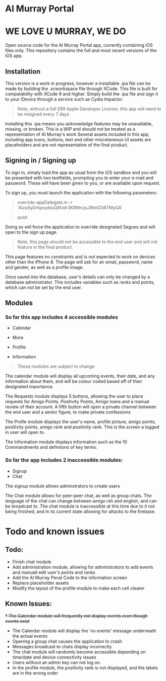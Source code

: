 # Al Murray Portal

# WE LOVE U MURRAY, WE DO

Open source code for the Al Murray Portal app, currently containing iOS files only. This repository contains the full and most recent versions of the iOS app.

## Installation

This version is a work in progress, however a installable .ipa file can be made by building the .xcworkspace file through XCode. This file is built for compatability with XCode 9 and higher. 
Simply build the .ipa file and sign it to your iDevice through a service such as Cydia Impactor. 
> Note, without a full £99 Apple Developer License, this app will need to be resigned every 7 days

Installing this .ipa means you acknowledge features may be unavaliable, missing, or broken. This is a WIP and should not be treated as a representation of Al Murray's work
Several assets included in this app, including app icons, buttons, text and other miscelaneous UI assets are placeholders and are not representative of the final product.

## Signing in / Signing up

To sign in, simply load the app as usual from the iOS sandbox and you will be presented with two textfields, prompting you to enter your e-mail and password.
These will have been given to you, or are avaliable upon request. 

To sign up, you must launch the application with the following parameters:

>override-appDelegate.m -r 'AIzaSyDrbpoybluQ9Udr3K9MrcjsJWmD38TMyGA'

>push

Doing so will force the application to override designated Segues and will open to the sign up page.

> Note, this page should not be accessible to the end user and will not feature in the final product.

This page features no constraints and is not expected to work on devices other than the iPhone 8.
The page will ask for an email, password, name and gender, as well as a profile image. 

Once saved into the database, user's details can only be changed by a database administrator. This includes variables such as ranks and points,
which can not be set by the end user.

## Modules

### So far this app includes 4 accessible modules

* Calendar

* More

* Profile

* Information

> These modules are subject to change

The calendar module will display all upcoming events, their date, and any information about them, and will be colour coded
based off of their designated importance.

The Requests module displays 5 buttons, allowing the user to place requests for Amigo Points, Positivity Points, Amigo loans and a 
manual review of their account. A fifth button will open a private channel between the end user and a senior figure, to make 
private confessions

The Profle module displays the user's name, profile picture, amigo points, positivity points, amigo rank and positivity rank. This is 
the screen a logged in user will open to.

The Information module displays information such as the 10 Commandments and definitons of key terms.

### So far the app includes 2 inaccessible modules:

* Signup
* Chat

The signup module allows adminstrators to create users

The Chat module allows for peer-peer chat, as well as group chats. The language of the chat can change between amigo-ish and
english, and can be broadcast to. The chat module is inaccessible at this time due to it not being finished, and in its current state
allowing for attacks to the firebase.

# Todo and known issues

## Todo:
* Finish chat module
* Add administration module, allowing for administrators to add events and manuall edit user's points and ranks
* Add the Al Murray Penal Code to the information screen
* Replace placeholder assets
* Modify the layout of the profile module to make each cell clearer

## Known Issues:
~~* The Calendar module will frequently not display events even though events exist~~
* The Calendar module will display the 'no events' message underneath the actual events
* Opening a group chat causes the application to crash
* Messages broadcast to chats display incorrectly
* The chat module will randomly become accessible depending on time/date and device connectivity issues
* Users without an admin key can not log on.
* In the profile module, the positivity rank is not displayed, and the labels are in the wrong order
